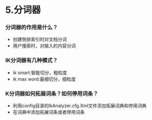 # 5.分词器

### 分词器的作用是什么？
- 创建倒排索引时对文档分词
- 用户搜索时，对输入的内容分词

### IK分词器有几种模式？
- ik smart:智能切分，粗粒度
- ik max word:最细切分，细粒度

### K分词器如何拓展词条？如何停用词条？
- 利用config目录的IkAnalyzer.cfg.Xml文件添加拓展词典和停用词典
- 在词典中添加拓展词条或者停用词条